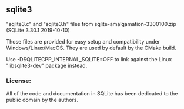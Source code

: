 sqlite3
-------

"sqlite3.c" and "sqlite3.h" files from sqlite-amalgamation-3300100.zip (SQLite 3.30.1 2019-10-10)

Those files are provided for easy setup and compatibility under Windows/Linux/MacOS.
They are used by default by the CMake build.

Use -DSQLITECPP_INTERNAL_SQLITE=OFF to link against the Linux "libsqlite3-dev" package instead.

### License:

All of the code and documentation in SQLite has been dedicated to the public domain by the authors.
